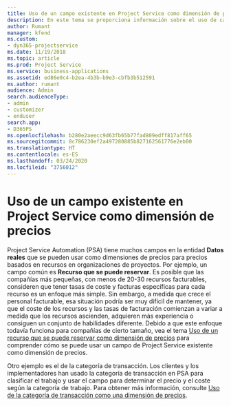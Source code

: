 ```yaml
---
title: Uso de un campo existente en Project Service como dimensión de precios
description: En este tema se proporciona información sobre el uso de campos existentes de Project Service como dimensiones de precios.
author: Rumant
manager: kfend
ms.custom:
- dyn365-projectservice
ms.date: 11/19/2018
ms.topic: article
ms.prod: Project Service
ms.service: business-applications
ms.assetid: ed86e0c4-b2ea-4b3b-b9e3-cbfb3b512591
ms.author: rumant
audience: Admin
search.audienceType:
- admin
- customizer
- enduser
search.app:
- D365PS
ms.openlocfilehash: b280e2aeecc9d63fb65b77fad809edff817aff65
ms.sourcegitcommit: 8c786230ef2a497280885b827162561776e2eb00
ms.translationtype: HT
ms.contentlocale: es-ES
ms.lasthandoff: 03/24/2020
ms.locfileid: "3756012"
---
```

# <a name="use-an-existing-field-in-project-service-as-a-pricing-dimension"></a>Uso de un campo existente en Project Service como dimensión de precios

Project Service Automation (PSA) tiene muchos campos en la entidad **Datos reales** que se pueden usar como dimensiones de precios para precios basados en recursos en organizaciones de proyectos. Por ejemplo, un campo común es **Recurso que se puede reservar**. Es posible que las compañías más pequeñas, con menos de 20-30 recursos facturables, consideren que tener tasas de coste y facturas específicas para cada recurso es un enfoque más simple. Sin embargo, a medida que crece el personal facturable, esa situación podría ser muy difícil de mantener, ya que el coste de los recursos y las tasas de facturación comienzan a variar a medida que los recursos ascienden, adquieren más experiencia o consiguen un conjunto de habilidades diferente. Debido a que este enfoque todavía funciona para compañías de cierto tamaño, vea el tema [Uso de un recurso que se puede reservar como dimensión de precios](bookable-resource-pricing-dimension.md) para comprender cómo se puede usar un campo de Project Service existente como dimensión de precios.

Otro ejemplo es el de la categoría de transacción. Los clientes y los implementadores han usado la categoría de transacción en PSA para clasificar el trabajo y usar el campo para determinar el precio y el coste según la categoría de trabajo. Para obtener más información, consulte [Uso de la categoría de transacción como una dimensión de precios](transaction-category-pricing-dimension.md).
